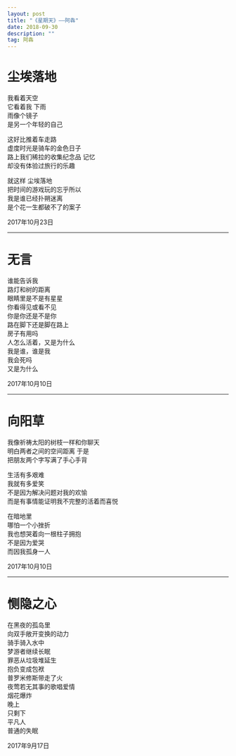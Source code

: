 ```yaml
---
layout: post
title: "《星期天》——阿犇"
date: 2018-09-30
description: ""
tag: 阿犇
---
```


# 尘埃落地

我看着天空  
它看着我 下雨  
雨像个镜子  
是另一个年轻的自己  
  
这好比推着车走路  
虚度时光是骑车的金色日子  
路上我们稀拉的收集纪念品 记忆  
却没有体验过旅行的乐趣  
  
就这样 尘埃落地  
把时间的游戏玩的忘乎所以  
我是谁已经扑朔迷离  
是个花一生都破不了的案子  

2017年10月23日  


* * *

# 无言

谁能告诉我  
路灯和树的距离  
眼睛里是不是有星星  
你看得见或看不见  
你是你还是不是你  
路在脚下还是脚在路上  
房子有用吗  
人怎么活着，又是为什么  
我是谁，谁是我  
我会死吗  
又是为什么  

2017年10月10日  


* * *

# 向阳草

我像祈祷太阳的树枝一样和你聊天  
明白两者之间的空间距离 于是  
把朋友两个字写满了手心手背  
  
生活有多艰难  
我就有多爱笑  
不是因为解决问题对我的欢愉  
而是有事情能证明我不完整的活着而喜悦  
  
在暗地里  
哪怕一个小挫折  
我也想哭着向一根柱子拥抱  
不是因为爱哭  
而因我孤身一人  

2017年10月10日  


* * *

# 恻隐之心

在黑夜的孤岛里  
向双手敞开变换的动力  
骑手骑入水中  
梦游者继续长眠  
罪恶从垃圾堆延生  
抱负变成包袱  
普罗米修斯带走了火  
夜莺若无其事的歌唱爱情  
烟花爆炸  
晚上  
只剩下  
平凡人  
普通的失眠  

2017年9月17日  
